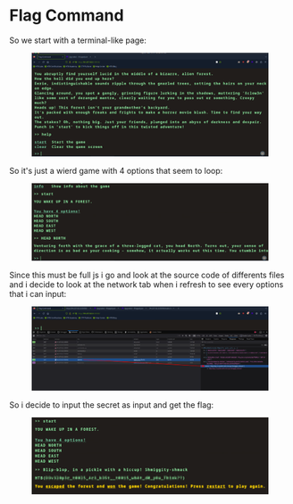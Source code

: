 # Flag Command

So we start with a terminal-like page:

<figure><img src="../../../../.gitbook/assets/image.png" alt=""><figcaption></figcaption></figure>

So it's just a wierd game with 4 options that seem to loop:

<figure><img src="../../../../.gitbook/assets/image (1).png" alt=""><figcaption></figcaption></figure>

Since this must be full js i go and look at the source code of differents files and i decide to look at the network tab when i refresh to see every options that i can input:

<figure><img src="../../../../.gitbook/assets/image (2).png" alt=""><figcaption></figcaption></figure>

So i decide to input the secret as input and get the flag:

<figure><img src="../../../../.gitbook/assets/image (3).png" alt=""><figcaption></figcaption></figure>
